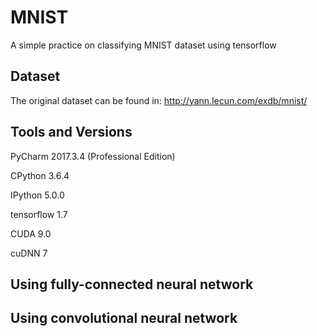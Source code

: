 # MNIST

A simple practice on classifying MNIST dataset using tensorflow

## Dataset
The original dataset can be found in: 
http://yann.lecun.com/exdb/mnist/

## Tools and Versions
PyCharm 2017.3.4 (Professional Edition)

CPython 3.6.4 

IPython 5.0.0

tensorflow 1.7

CUDA 9.0

cuDNN 7

## Using fully-connected neural network

## Using convolutional neural network
